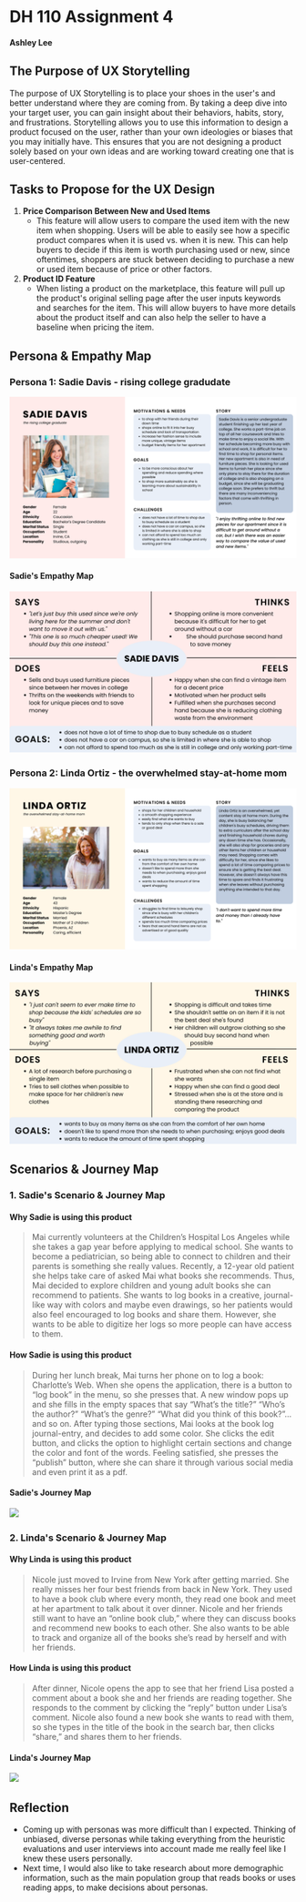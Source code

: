 # DH 110 Assignment 4
#### Ashley Lee

## The Purpose of UX Storytelling
The purpose of UX Storytelling is to place your shoes in the user's and better understand where they are coming from. By taking a deep dive into your target user, you can gain insight about their behaviors, habits, story, and frustrations. Storytelling allows you to use this information to design a product focused on the user, rather than your own ideologies or biases that you may initially have. This ensures that you are not designing a product solely based on your own ideas and are working toward creating one that is user-centered. 

## Tasks to Propose for the UX Design
1. **Price Comparison Between New and Used Items**
   - This feature will allow users to compare the used item with the new item when shopping. Users will be able to easily see how a specific product compares when it is used vs. when it is new. This can help buyers to decide if this item is worth purchasing used or new, since oftentimes, shoppers are stuck between deciding to purchase a new or used item because of price or other factors.
3. **Product ID Feature**
   - When listing a product on the marketplace, this feature will pull up the product's original selling page after the user inputs keywords and searches for the item. This will allow buyers to have more details about the product itself and can also help the seller to have a baseline when pricing the item.

## Persona & Empathy Map

### Persona 1: Sadie Davis - rising college gradudate
![Sadie Davis Persona](Sadie.png)

#### Sadie's Empathy Map
![Sadie Davis Empathy Map](Sadie-map.png)


### Persona 2: Linda Ortiz - the overwhelmed stay-at-home mom 
![Linda Ortiz Persona](Linda.png)

#### Linda's Empathy Map
![Linda Empathy Map](Linda-map.png)



## Scenarios & Journey Map

### 1. Sadie's Scenario & Journey Map
#### Why Sadie is using this product
> Mai currently volunteers at the Children’s Hospital Los Angeles while she takes a gap year before applying to medical school. She wants to become a pediatrician, so being able to connect to children and their parents is something she really values. Recently, a 12-year old patient she helps take care of asked Mai what books she recommends. Thus, Mai decided to explore children and young adult books she can recommend to patients. She wants to log books in a creative, journal-like way with colors and maybe even drawings, so her patients would also feel encouraged to log books and share them. However, she wants to be able to digitize her logs so more people can have access to them.

#### How Sadie is using this product
> During her lunch break, Mai turns her phone on to log a book: Charlotte’s Web. When she opens the application, there is a button to “log book” in the menu, so she presses that. A new window pops up and she fills in the empty spaces that say “What’s the title?” “Who’s the author?” “What’s the genre?” “What did you think of this book?”... and so on. After typing those sections, Mai looks at the book log journal-entry, and decides to add some color. She clicks the edit button, and clicks the option to highlight certain sections and change the color and font of the words. Feeling satisfied, she presses the “publish” button, where she can share it through various social media and even print it as a pdf. 

#### Sadie's Journey Map
<img src="/images/Persona%201%20Journey%20Map.png">


### 2. Linda's Scenario & Journey Map
#### Why Linda is using this product
> Nicole just moved to Irvine from New York after getting married. She really misses her four best friends from back in New York. They used to have a book club where every month, they read one book and meet at her apartment to talk about it over dinner. Nicole and her friends still want to have an “online book club,” where they can discuss books and recommend new books to each other. She also wants to be able to track and organize all of the books she’s read by herself and with her friends.

#### How Linda is using this product
> After dinner, Nicole opens the app to see that her friend Lisa posted a comment about a book she and her friends are reading together. She responds to the comment by clicking the “reply” button under Lisa’s comment. Nicole also found a new book she wants to read with them, so she types in the title of the book in the search bar, then clicks “share,” and shares them to her friends.

#### Linda's Journey Map
<img src="/images/Persona%202%20Journey%20Map.png">



## Reflection
* Coming up with personas was more difficult than I expected. Thinking of unbiased, diverse personas while taking everything from the heuristic evaluations and user interviews into account made me really feel like I knew these users personally. 
* Next time, I would also like to take research about more demographic information, such as the main population group that
reads books or uses reading apps, to make decisions about personas.

